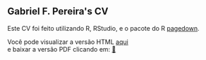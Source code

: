  ## Gabriel F. Pereira's CV 

Este CV foi feito utilizando R, RStudio, e o pacote do R [pagedown](https://github.com/rstudio/pagedown).

Você pode visualizar a versão HTML [aqui](https://gabrielforest.github.io/cv-Portuguese-/)  
e baixar a versão PDF clicando em: [📩](https://github.com/Gabrielforest/cv-Portuguese-/raw/master/docs/index.pdf)
